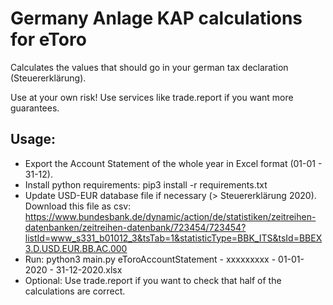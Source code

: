 # Germany Anlage KAP calculations for eToro

Calculates the values that should go in your german tax declaration (Steuererklärung).

Use at your own risk! Use services like trade.report if you want more guarantees.


## Usage:

* Export the Account Statement of the whole year in Excel format (01-01 - 31-12).
* Install python requirements: pip3 install -r requirements.txt 
* Update USD-EUR database file if necessary (> Steuererklärung 2020). Download this file as csv: https://www.bundesbank.de/dynamic/action/de/statistiken/zeitreihen-datenbanken/zeitreihen-datenbank/723454/723454?listId=www_s331_b01012_3&tsTab=1&statisticType=BBK_ITS&tsId=BBEX3.D.USD.EUR.BB.AC.000
* Run: python3 main.py eToroAccountStatement - xxxxxxxxx - 01-01-2020 - 31-12-2020.xlsx
* Optional: Use trade.report if you want to check that half of the calculations are correct.
